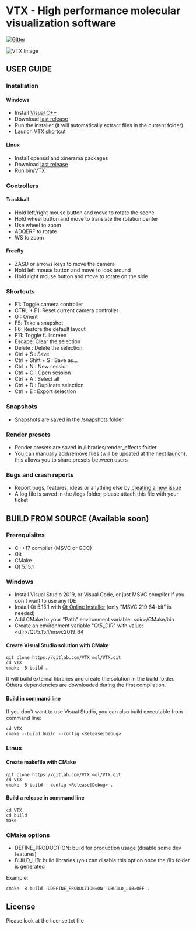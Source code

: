 # VTX - High performance molecular visualization software
[![Gitter](https://badges.gitter.im/VTX_mol/VTX.svg)](https://gitter.im/VTX_mol/VTX?utm_source=badge&utm_medium=badge&utm_campaign=pr-badge)

![VTX Image](https://vtx.drugdesign.fr/assets/snapshots/2.png)

## USER GUIDE

### Installation

#### Windows

- Install [Visual C++](https://support.microsoft.com/fr-fr/help/2977003/the-latest-supported-visual-c-downloads)
- Download [last release](https://gitlab.com/VTX_mol/VTX/-/releases)
- Run the installer (it will automatically extract files in the current folder)
- Launch VTX shortcut

#### Linux

- Install openssl and xinerama packages
- Download [last release](https://gitlab.com/VTX_mol/VTX/-/releases)
- Run bin/VTX

### Controllers

#### Trackball

- Hold left/right mouse button and move to rotate the scene
- Hold wheel button and move to translate the rotation center
- Use wheel to zoom
- ADQERF to rotate
- WS to zoom

#### Freefly

- ZASD or arrows keys to move the camera
- Hold left mouse button and move to look around
- Hold right mouse button and move to rotate on the side

### Shortcuts

- F1: Toggle camera controller
- CTRL + F1: Reset current camera controller
- O : Orient
- F5: Take a snapshot
- F6: Restore the default layout
- F11: Toggle fullscreen
- Escape: Clear the selection
- Delete : Delete the selection
- Ctrl + S : Save
- Ctrl + Shift + S : Save as...
- Ctrl + N : New session
- Ctrl + O : Open session
- Ctrl + A : Select all
- Ctrl + D : Duplicate selection
- Ctrl + E : Export selection

### Snapshots

- Snapshots are saved in the /snapshots folder

### Render presets

- Render presets are saved in /libraries/render_effects folder
- You can manually add/remove files (will be updated at the next launch), this allows you to share presets between users

### Bugs and crash reports

- Report bugs, features, ideas or anything else by [creating a new issue](https://gitlab.com/VTX_mol/VTX/-/issues)
- A log file is saved in the /logs folder, please attach this file with your ticket

## BUILD FROM SOURCE (Available soon)

### Prerequisites

- C++17 compiler (MSVC or GCC)
- Git
- CMake
- Qt 5.15.1

### Windows

- Install Visual Studio 2019, or Visual Code, or just MSVC compiler if you don't want to use any IDE
- Install Qt 5.15.1 with [Qt Online Installer](https://www.qt.io/download-qt-installer) (only "MSVC 219 64-bit" is needed)
- Add CMake to your "Path" environment variable: \<dir\>/CMake/bin
- Create an environment variable "Qt5_DIR" with value: \<dir\>/Qt/5.15.1/msvc2019_64

#### Create Visual Studio solution with CMake

```
git clone https://gitlab.com/VTX_mol/VTX.git
cd VTX
cmake -B build .
```

It will build external libraries and create the solution in the build folder.
Others dependencies are downloaded during the first compilation.

#### Build in command line

If you don't want to use Visual Studio, you can also build executable from command line:

```
cd VTX
cmake --build build --config <Release|Debug>
```

### Linux

#### Create makefile with CMake

```
git clone https://gitlab.com/VTX_mol/VTX.git
cd VTX
cmake -B build --config <Release|Debug> .
```

#### Build a release in command line

```
cd VTX
cd build
make
```

### CMake options

- DEFINE_PRODUCTION: build for production usage (disable some dev features)
- BUILD_LIB: build libraries (you can disable this option once the /lib folder is generated

Example:

```
cmake -B build -DDEFINE_PRODUCTION=ON -DBUILD_LIB=OFF .
```

## License

Please look at the license.txt file
